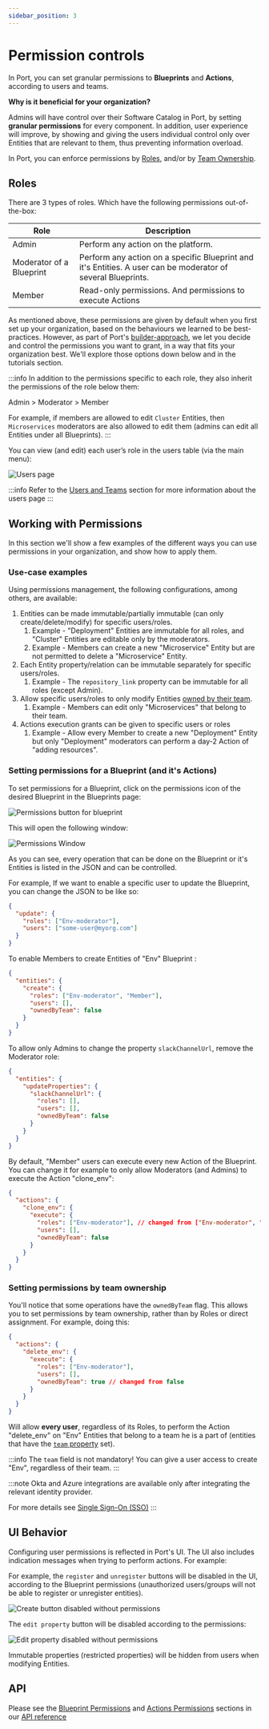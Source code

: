 ```yaml
---
sidebar_position: 3
---
```


# Permission controls

In Port, you can set granular permissions to **Blueprints** and **Actions**, according to users and teams.

**Why is it beneficial for your organization?**

Admins will have control over their Software Catalog in Port, by setting **granular permissions** for every component. In addition, user experience will improve, by showing and giving the users individual control only over Entities that are relevant to them, thus preventing information overload.

In Port, you can enforce permissions by [Roles](#roles), and/or by [Team Ownership](#setting-permissions-by-team-ownership).

## Roles

There are 3 types of roles. Which have the following permissions out-of-the-box:

| Role                     | Description                                                                                                  |
| ------------------------ | ------------------------------------------------------------------------------------------------------------ |
| Admin                    | Perform any action on the platform.                                                                          |
| Moderator of a Blueprint | Perform any action on a specific Blueprint and it's Entities. A user can be moderator of several Blueprints. |
| Member                   | Read-only permissions. And permissions to execute Actions                                                    |

As mentioned above, these permissions are given by default when you first set up your organization, based on the behaviours we learned to be best-practices.
However, as part of Port's [builder-approach](../../faq/faq.md#whats-a-builder-based-developer-portal), we let you decide and control the permissions you want to grant, in a way that fits your organization best. We'll explore those options down below and in the tutorials section.

:::info
In addition to the permissions specific to each role, they also inherit the permissions of the role below them:

Admin > Moderator > Member

For example, if members are allowed to edit `Cluster` Entities, then `Microservices` moderators are also allowed to edit them (admins can edit all Entities under all Blueprints).
:::

You can view (and edit) each user’s role in the users table (via the main menu):

![Users page](../../../static/img/platform-overview/role-based-access-control/permissions/usersPageRolesHightlight.png)

:::info
Refer to the [Users and Teams](./users-and-teams-management) section for more information about the users page
:::

## Working with Permissions

In this section we'll show a few examples of the different ways you can use permissions in your organization, and show how to apply them.

### Use-case examples

Using permissions management, the following configurations, among others, are available:

1. Entities can be made immutable/partially immutable (can only create/delete/modify) for specific users/roles.
   1. Example - "Deployment" Entities are immutable for all roles, and "Cluster" Entities are editable only by the moderators.
   2. Example - Members can create a new "Microservice" Entity but are not permitted to delete a "Microservice" Entity.
2. Each Entity property/relation can be immutable separately for specific users/roles.
   1. Example - The `repository_link` property can be immutable for all roles (except Admin).
3. Allow specific users/roles to only modify Entities [owned by their team](#setting-permissions-by-team-ownership).
   1. Example - Members can edit only "Microservices" that belong to their team.
4. Actions execution grants can be given to specific users or roles
   1. Example - Allow every Member to create a new "Deployment" Entity but only "Deployment" moderators can perform a day-2 Action of "adding resources".

### Setting permissions for a Blueprint (and it's Actions)

To set permissions for a Blueprint, click on the permissions icon of the desired Blueprint in the Blueprints page:

![Permissions button for blueprint](../../../static/img/platform-overview/role-based-access-control/permissions/permissionsOfBlueprint.png)

This will open the following window:

![Permissions Window](../../../static/img/platform-overview/role-based-access-control/permissions/permissionsModal.png)

As you can see, every operation that can be done on the Blueprint or it's Entities is listed in the JSON and can be controlled.

For example, If we want to enable a specific user to update the Blueprint, you can change the JSON to be like so:

```json showLineNumbers
{
  "update": {
    "roles": ["Env-moderator"],
    "users": ["some-user@myorg.com"]
  }
}
```

To enable Members to create Entities of "Env" Blueprint :

```json showLineNumbers
{
  "entities": {
    "create": {
      "roles": ["Env-moderator", "Member"],
      "users": [],
      "ownedByTeam": false
    }
  }
}
```

To allow only Admins to change the property `slackChannelUrl`, remove the Moderator role:

```json showLineNumbers
{
  "entities": {
    "updateProperties": {
      "slackChannelUrl": {
        "roles": [],
        "users": [],
        "ownedByTeam": false
      }
    }
  }
}
```

By default, "Member" users can execute every new Action of the Blueprint. You can change it for example to only allow Moderators (and Admins) to execute the Action "clone_env":

```json showLineNumbers diff
{
  "actions": {
    "clone_env": {
      "execute": {
        "roles": ["Env-moderator"], // changed from ["Env-moderator", "Member"]
        "users": [],
        "ownedByTeam": false
      }
    }
  }
}
```

### Setting permissions by team ownership

You'll notice that some operations have the `ownedByTeam` flag. This allows you to set permissions by team ownership, rather than by Roles or direct assignment.
For example, doing this:

```json showLineNumbers
{
  "actions": {
    "delete_env": {
      "execute": {
        "roles": ["Env-moderator"],
        "users": [],
        "ownedByTeam": true // changed from false
      }
    }
  }
}
```

Will allow **every user**, regardless of its Roles, to perform the Action "delete_env" on "Env" Entities that belong to a team he is a part of (entities that have the [`team` property](../port-components/entity#teams-and-ownership) set).

:::info
The `team` field is not mandatory! You can give a user access to create "Env", regardless of their team.
:::

:::note
Okta and Azure integrations are available only after integrating the relevant identity provider.

For more details see [Single Sign-On (SSO)](../../single-sign-on/)
:::

## UI Behavior

Configuring user permissions is reflected in Port's UI. The UI also includes indication messages when trying to perform actions. For example:

For example, the `register` and `unregister` buttons will be disabled in the UI, according to the Blueprint permissions (unauthorized users/groups will not be able to register or unregister entities).

![Create button disabled without permissions](../../../static/img/platform-overview/role-based-access-control/permissions/memberNoCreatePermission.png)

The `edit property` button will be disabled according to the permissions:

![Edit property disabled without permissions](../../../static/img/platform-overview/role-based-access-control/permissions/memberNoEditPermission.png)

Immutable properties (restricted properties) will be hidden from users when modifying Entities.

## API

Please see the [Blueprint Permissions](../../api-reference/#tag/Blueprints/paths/~1v1~1blueprints~1%7Bblueprint_identifier%7D~1permissions) and [Actions Permissions](../../api-reference/#tag/Actions/paths/~1v1~1blueprints~1%7Bblueprint_identifier%7D~1actions~1%7Baction_identifier%7D~1permissions/get) sections in our [API reference](../../api-reference/)
